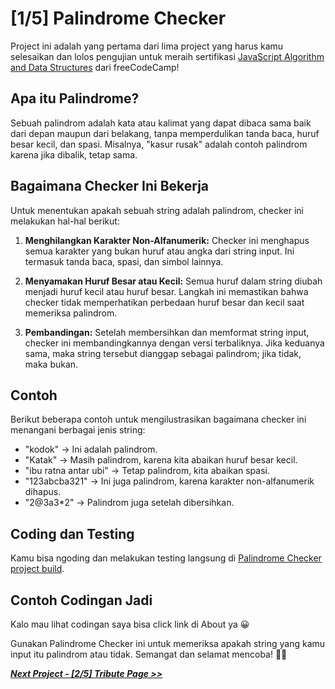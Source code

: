 # [1/5] Palindrome Checker

Project ini adalah yang pertama dari lima project yang harus kamu selesaikan dan lolos pengujian untuk meraih sertifikasi [JavaScript Algorithm and Data Structures](https://www.freecodecamp.org/learn/javascript-algorithms-and-data-structures/) dari freeCodeCamp!

## Apa itu Palindrome?

Sebuah palindrom adalah kata atau kalimat yang dapat dibaca sama baik dari depan maupun dari belakang, tanpa memperdulikan tanda baca, huruf besar kecil, dan spasi. Misalnya, "kasur rusak" adalah contoh palindrom karena jika dibalik, tetap sama.

## Bagaimana Checker Ini Bekerja

Untuk menentukan apakah sebuah string adalah palindrom, checker ini melakukan hal-hal berikut:

1. **Menghilangkan Karakter Non-Alfanumerik:** Checker ini menghapus semua karakter yang bukan huruf atau angka dari string input. Ini termasuk tanda baca, spasi, dan simbol lainnya.

2. **Menyamakan Huruf Besar atau Kecil:** Semua huruf dalam string diubah menjadi huruf kecil atau huruf besar. Langkah ini memastikan bahwa checker tidak memperhatikan perbedaan huruf besar dan kecil saat memeriksa palindrom.

3. **Pembandingan:** Setelah membersihkan dan memformat string input, checker ini membandingkannya dengan versi terbaliknya. Jika keduanya sama, maka string tersebut dianggap sebagai palindrom; jika tidak, maka bukan.

## Contoh

Berikut beberapa contoh untuk mengilustrasikan bagaimana checker ini menangani berbagai jenis string:

- "kodok" → Ini adalah palindrom.
- "Katak" → Masih palindrom, karena kita abaikan huruf besar kecil.
- "ibu ratna antar ubi" → Tetap palindrom, kita abaikan spasi.
- "123abcba321" → Ini juga palindrom, karena karakter non-alfanumerik dihapus.
- "2@3a3*2" → Palindrom juga setelah dibersihkan.


## Coding dan Testing

Kamu bisa ngoding dan melakukan testing langsung di [Palindrome Checker project build](https://www.freecodecamp.org/learn/javascript-algorithms-and-data-structures/javascript-algorithms-and-data-structures-projects/palindrome-checker).  


## Contoh Codingan Jadi

Kalo mau lihat codingan saya bisa click link di About ya 😀

Gunakan Palindrome Checker ini untuk memeriksa apakah string yang kamu input itu palindrom atau tidak. Semangat dan selamat mencoba! 🚀📜  


[***Next Project - [2/5] Tribute Page >>***](https://github.com/dipintoo/freeCodeCamp_Tribute-Page)














